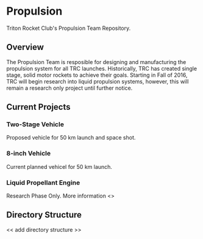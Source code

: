 # Propulsion

Triton Rocket Club's Propulsion Team Repository.

## Overview
The Propulsion Team is resposible for designing and manufacturing the propulsion system for all TRC launches. Historically, TRC has created single stage, solid motor rockets to achieve their goals. Starting in Fall of 2016, TRC will begin research into liquid propulsion systems, however, this will remain a research only project until further notice.

## Current Projects
### Two-Stage Vehicle
Proposed vehicle for 50 km launch and space shot.

### 8-inch Vehicle
Current planned vehicel for 50 km launch.

### Liquid Propellant Engine
Research Phase Only.
More information <<here>>

## Directory Structure
<< add directory structure >>
